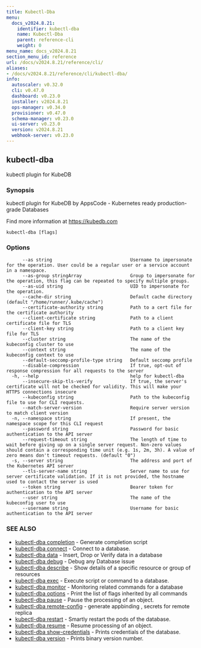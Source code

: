 ```yaml
---
title: Kubectl-Dba
menu:
  docs_v2024.8.21:
    identifier: kubectl-dba
    name: Kubectl-Dba
    parent: reference-cli
    weight: 0
menu_name: docs_v2024.8.21
section_menu_id: reference
url: /docs/v2024.8.21/reference/cli/
aliases:
- /docs/v2024.8.21/reference/cli/kubectl-dba/
info:
  autoscaler: v0.32.0
  cli: v0.47.0
  dashboard: v0.23.0
  installer: v2024.8.21
  ops-manager: v0.34.0
  provisioner: v0.47.0
  schema-manager: v0.23.0
  ui-server: v0.23.0
  version: v2024.8.21
  webhook-server: v0.23.0
---
```


## kubectl-dba

kubectl plugin for KubeDB

### Synopsis

kubectl plugin for KubeDB by AppsCode - Kubernetes ready production-grade Databases

 Find more information at https://kubedb.com

```
kubectl-dba [flags]
```

### Options

```
      --as string                             Username to impersonate for the operation. User could be a regular user or a service account in a namespace.
      --as-group stringArray                  Group to impersonate for the operation, this flag can be repeated to specify multiple groups.
      --as-uid string                         UID to impersonate for the operation.
      --cache-dir string                      Default cache directory (default "/home/runner/.kube/cache")
      --certificate-authority string          Path to a cert file for the certificate authority
      --client-certificate string             Path to a client certificate file for TLS
      --client-key string                     Path to a client key file for TLS
      --cluster string                        The name of the kubeconfig cluster to use
      --context string                        The name of the kubeconfig context to use
      --default-seccomp-profile-type string   Default seccomp profile
      --disable-compression                   If true, opt-out of response compression for all requests to the server
  -h, --help                                  help for kubectl-dba
      --insecure-skip-tls-verify              If true, the server's certificate will not be checked for validity. This will make your HTTPS connections insecure
      --kubeconfig string                     Path to the kubeconfig file to use for CLI requests.
      --match-server-version                  Require server version to match client version
  -n, --namespace string                      If present, the namespace scope for this CLI request
      --password string                       Password for basic authentication to the API server
      --request-timeout string                The length of time to wait before giving up on a single server request. Non-zero values should contain a corresponding time unit (e.g. 1s, 2m, 3h). A value of zero means don't timeout requests. (default "0")
  -s, --server string                         The address and port of the Kubernetes API server
      --tls-server-name string                Server name to use for server certificate validation. If it is not provided, the hostname used to contact the server is used
      --token string                          Bearer token for authentication to the API server
      --user string                           The name of the kubeconfig user to use
      --username string                       Username for basic authentication to the API server
```

### SEE ALSO

* [kubectl-dba completion](/docs/v2024.8.21/reference/cli/kubectl-dba_completion)	 - Generate completion script
* [kubectl-dba connect](/docs/v2024.8.21/reference/cli/kubectl-dba_connect)	 - Connect to a database.
* [kubectl-dba data](/docs/v2024.8.21/reference/cli/kubectl-dba_data)	 - Insert, Drop or Verify data in a database
* [kubectl-dba debug](/docs/v2024.8.21/reference/cli/kubectl-dba_debug)	 - Debug any Database issue
* [kubectl-dba describe](/docs/v2024.8.21/reference/cli/kubectl-dba_describe)	 - Show details of a specific resource or group of resources
* [kubectl-dba exec](/docs/v2024.8.21/reference/cli/kubectl-dba_exec)	 - Execute script or command to a database.
* [kubectl-dba monitor](/docs/v2024.8.21/reference/cli/kubectl-dba_monitor)	 - Monitoring related commands for a database
* [kubectl-dba options](/docs/v2024.8.21/reference/cli/kubectl-dba_options)	 - Print the list of flags inherited by all commands
* [kubectl-dba pause](/docs/v2024.8.21/reference/cli/kubectl-dba_pause)	 - Pause the processing of an object.
* [kubectl-dba remote-config](/docs/v2024.8.21/reference/cli/kubectl-dba_remote-config)	 - generate appbinding , secrets for remote replica
* [kubectl-dba restart](/docs/v2024.8.21/reference/cli/kubectl-dba_restart)	 - Smartly restart the pods of the database.
* [kubectl-dba resume](/docs/v2024.8.21/reference/cli/kubectl-dba_resume)	 - Resume processing of an object.
* [kubectl-dba show-credentials](/docs/v2024.8.21/reference/cli/kubectl-dba_show-credentials)	 - Prints credentials of the database.
* [kubectl-dba version](/docs/v2024.8.21/reference/cli/kubectl-dba_version)	 - Prints binary version number.

